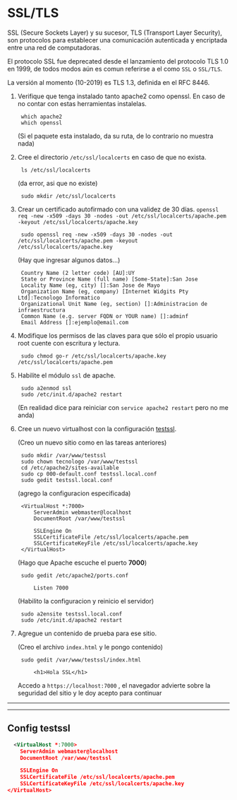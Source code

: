 # SSL/TLS

SSL (Secure Sockets Layer) y su sucesor, TLS (Transport Layer Security), son protocolos para establecer una comunicación autenticada y encriptada entre una red de computadoras.

El protocolo SSL fue deprecated desde el lanzamiento del protocolo TLS 1.0 en 1999, de todos modos aún es comun referirse a el como `SSL` o `SSL/TLS`.

La versión al momento (10-2019) es TLS 1.3, definida en el RFC 8446.

1. Verifique que tenga instalado tanto apache2 como openssl. En caso de no contar con estas herramientas instalelas.

		which apache2
		which openssl

	(Si el paquete esta instalado, da su ruta, de lo contrario no muestra nada)

2. Cree el directorio `/etc/ssl/localcerts` en caso de que no exista.

		ls /etc/ssl/localcerts
	
	(da error, asi que no existe)
	
		sudo mkdir /etc/ssl/localcerts

3. Crear un certificado autofirmado con una validez de 30 días.
  `openssl req -new -x509 -days 30 -nodes -out /etc/ssl/localcerts/apache.pem -keyout /etc/ssl/localcerts/apache.key`

		sudo openssl req -new -x509 -days 30 -nodes -out /etc/ssl/localcerts/apache.pem -keyout /etc/ssl/localcerts/apache.key
	
	(Hay que ingresar algunos datos...)

		Country Name (2 letter code) [AU]:UY
		State or Province Name (full name) [Some-State]:San Jose
		Locality Name (eg, city) []:San Jose de Mayo
		Organization Name (eg, company) [Internet Widgits Pty Ltd]:Tecnologo Informatico
		Organizational Unit Name (eg, section) []:Administracion de infraestructura
		Common Name (e.g. server FQDN or YOUR name) []:adminf
		Email Address []:ejemplo@email.com

4. Modifique los permisos de las claves para que sólo el propio usuario root cuente con escritura y lectura.

		sudo chmod go-r /etc/ssl/localcerts/apache.key /etc/ssl/localcerts/apache.pem

5. Habilite el módulo `ssl` de apache.

		sudo a2enmod ssl
		sudo /etc/init.d/apache2 restart
	
	(En realidad dice para reiniciar con `service apache2 restart` pero no me anda)

6. Cree un nuevo virtualhost con la configuración [testssl](#Config-testssl).

	(Creo un nuevo sitio como en las tareas anteriores)

		sudo mkdir /var/www/testssl
		sudo chown tecnologo /var/www/testssl
		cd /etc/apache2/sites-available
		sudo cp 000-default.conf testssl.local.conf
		sudo gedit testssl.local.conf
	
	(agrego la configuracion especificada)

		<VirtualHost *:7000>
			ServerAdmin webmaster@localhost
			DocumentRoot /var/www/testssl
			
			SSLEngine On
			SSLCertificateFile /etc/ssl/localcerts/apache.pem
			SSLCertificateKeyFile /etc/ssl/localcerts/apache.key
		</VirtualHost>
	
	(Hago que Apache escuche el puerto **7000**)
	
		sudo gedit /etc/apache2/ports.conf
		
			Listen 7000
		
	(Habilito la configuracion y reinicio el servidor)
	
		sudo a2ensite testssl.local.conf
		sudo /etc/init.d/apache2 restart 


7. Agregue un contenido de prueba para ese sitio.

	(Creo el archivo `index.html` y le pongo contenido)
	
		sudo gedit /var/www/testssl/index.html

			<h1>Hola SSL</h1>
	
	Accedo a `https://localhost:7000` , el navegador advierte sobre la seguridad del sitio y le doy acepto para continuar

----------------------------------------------------------------------------------
----------------------------------------------------------------------------------

## Config testssl

```xml
  <VirtualHost *:7000>
    ServerAdmin webmaster@localhost
    DocumentRoot /var/www/testssl

    SSLEngine On
    SSLCertificateFile /etc/ssl/localcerts/apache.pem
    SSLCertificateKeyFile /etc/ssl/localcerts/apache.key
</VirtualHost>
```
